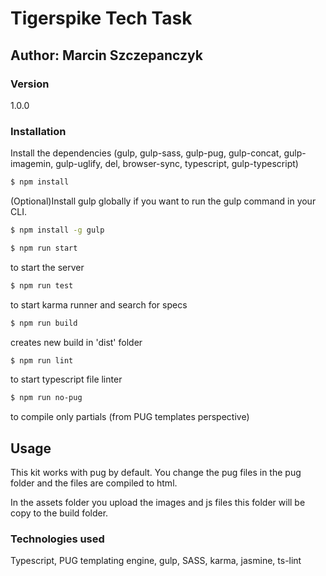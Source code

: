 # Tigerspike Tech Task
## Author: Marcin Szczepanczyk

### Version

1.0.0


### Installation

Install the dependencies (gulp, gulp-sass, gulp-pug, gulp-concat, gulp-imagemin, gulp-uglify, del, browser-sync, typescript, gulp-typescript)

```sh
$ npm install
```

(Optional)Install gulp globally if you want to run the gulp command in your CLI.

```sh
$ npm install -g gulp
```

```sh
$ npm run start
```
to start the server

```sh
$ npm run test
```
to start karma runner and search for specs

```sh
$ npm run build
```

creates new build in 'dist' folder

```sh
$ npm run lint
```
to start typescript file linter

```sh
$ npm run no-pug
```

to compile only partials (from PUG templates perspective)


## Usage

This kit works with pug by default. You change the pug files in the pug folder and the files are compiled to html.

In the assets folder you upload the images and js files this folder will be copy to the build folder.


### Technologies used

Typescript, PUG templating engine, gulp, SASS, karma, jasmine, ts-lint
